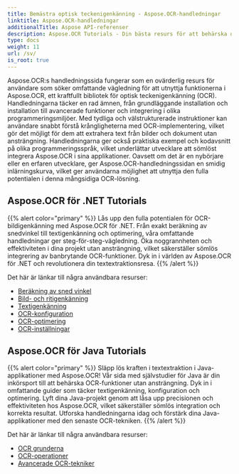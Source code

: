 ```yaml
---
title: Bemästra optisk teckenigenkänning - Aspose.OCR-handledningar
linktitle: Aspose.OCR-handledningar
additionalTitle: Aspose API-referenser
description: Aspose.OCR Tutorials - Din bästa resurs för att behärska optisk teckenigenkänning med tydliga instruktioner och praktiska exempel på olika språk.
type: docs
weight: 11
url: /sv/
is_root: true
---
```


Aspose.OCR:s handledningssida fungerar som en ovärderlig resurs för användare som söker omfattande vägledning för att utnyttja funktionerna i Aspose.OCR, ett kraftfullt bibliotek för optisk teckenigenkänning (OCR). Handledningarna täcker en rad ämnen, från grundläggande installation och installation till avancerade funktioner och integrering i olika programmeringsmiljöer. Med tydliga och välstrukturerade instruktioner kan användare snabbt förstå krångligheterna med OCR-implementering, vilket gör det möjligt för dem att extrahera text från bilder och dokument utan ansträngning. Handledningarna ger också praktiska exempel och kodavsnitt på olika programmeringsspråk, vilket underlättar utvecklare att sömlöst integrera Aspose.OCR i sina applikationer. Oavsett om det är en nybörjare eller en erfaren utvecklare, ger Aspose.OCR-handledningssidan en smidig inlärningskurva, vilket ger användarna möjlighet att utnyttja den fulla potentialen i denna mångsidiga OCR-lösning.

## Aspose.OCR för .NET Tutorials
{{% alert color="primary" %}}
Lås upp den fulla potentialen för OCR-bildigenkänning med Aspose.OCR för .NET. Från exakt beräkning av snedvinkel till textigenkänning och optimering, våra omfattande handledningar ger steg-för-steg-vägledning. Öka noggrannheten och effektiviteten i dina projekt utan ansträngning, vilket säkerställer sömlös integrering av banbrytande OCR-funktioner. Dyk in i världen av Aspose.OCR för .NET och revolutionera din textextraktionsresa.
{{% /alert %}}

Det här är länkar till några användbara resurser:
 
- [Beräkning av sned vinkel](./net/skew-angle-calculation/)
- [Bild- och ritigenkänning](./net/image-and-drawing-recognition/)
- [Textigenkänning](./net/text-recognition/)
- [OCR-konfiguration](./net/ocr-configuration/)
- [OCR-optimering](./net/ocr-optimization/)
- [OCR-inställningar](./net/ocr-settings/)


## Aspose.OCR för Java Tutorials
{{% alert color="primary" %}}
Släpp lös kraften i textextraktion i Java-applikationer med Aspose.OCR! Vår sida med självstudier för Java är din inkörsport till att behärska OCR-funktioner utan ansträngning. Dyk in i omfattande guider som täcker textigenkänning, konfiguration och optimering. Lyft dina Java-projekt genom att låsa upp precisionen och effektiviteten hos Aspose.OCR, vilket säkerställer sömlös integration och korrekta resultat. Utforska handledningarna idag och förstärk dina Java-applikationer med den senaste OCR-tekniken.
{{% /alert %}}

Det här är länkar till några användbara resurser:
 
- [OCR grunderna](./java/ocr-basics/)
- [OCR-operationer](./java/ocr-operations/)
- [Avancerade OCR-tekniker](./java/advanced-ocr-techniques/)



